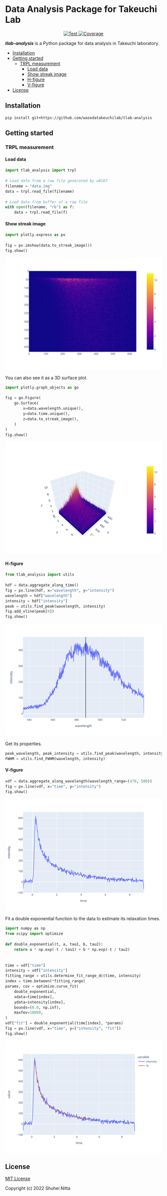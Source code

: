 # Data Analysis Package for Takeuchi Lab <!-- omit in toc -->

<p align="center">
<a href="https://github.com/wasedatakeuchilab/tlab-analysis/actions?query=workflow%3ATest" target="_blank">
    <img src="https://github.com/wasedatakeuchilab/tlab-analysis/workflows/Test/badge.svg" alt="Test">
</a>
<a href="https://codecov.io/gh/wasedatakeuchilab/tlab-analysis" target="_blank">
    <img src="https://img.shields.io/codecov/c/github/wasedatakeuchilab/tlab-analysis?color=%2334D058" alt="Coverage">
</a>
</p>

**_tlab-analysis_** is a Python package for data analysis in Takeuchi laboratory.

- [Installation](#installation)
- [Getting started](#getting-started)
  - [TRPL measurement](#trpl-measurement)
    - [Load data](#load-data)
    - [Show streak image](#show-streak-image)
    - [H-figure](#h-figure)
    - [V-figure](#v-figure)
- [License](#license)

## Installation

```console
pip install git+https://github.com/wasedatakeuchilab/tlab-analysis
```

## Getting started

### TRPL measurement

#### Load data

```python
import tlab_analysis import trpl

# Load data from a raw file generated by u8167
filename = "data.img"
data = trpl.read_file(filename)

# Load data from buffer of a raw file
with open(filename, "rb") as f:
    data = trpl.read_file(f)
```

#### Show streak image

```python
import plotly.express as px

fig = px.imshow(data.to_streak_image())
fig.show()
```

![streak image](./resources/images/trpl/streak_image.svg)

You can also see it as a 3D surface plot.

```python
import plotly.graph_objects as go

fig = go.Figure(
    go.Surface(
        x=data.wavelength.unique(),
        y=data.time.unique(),
        z=data.to_streak_image(),
    )
)
fig.show()
```

![streak image 3D surface](./resources/images/trpl/streak_image_3D.svg)

#### H-figure

```python
from tlab_analysis import utils

hdf = data.aggregate_along_time()
fig = px.line(hdf, x="wavelength", y="intensity")
wavelength = hdf["wavelength"]
intensity = hdf["intensity"]
peak = utils.find_peak(wavelength, intensity)
fig.add_vline(peak[0])
fig.show()
```

![h-figure](./resources/images/trpl/h-figure.svg)

Get its properties.

```python
peak_wavelength, peak_intensity = utils.find_peak(wavelength, intensity)
FWHM = utils.find_FWHM(wavelength, intensity)
```

#### V-figure

```python
vdf = data.aggregate_along_wavelength(wavelength_range=(470, 500))
fig = px.line(vdf, x="time", y="intensity")
fig.show()
```

![v-figure](./resources/images/trpl/v-figure.svg)

Fit a double exponential function to the data to estimate its relaxation times.

```python
import numpy as np
from scipy import optimize

def double_exponential(t, a, tau1, b, tau2):
    return a * np.exp(-t / tau1) + b * np.exp(-t / tau2)


time = vdf["time"]
intensity = vdf["intensity"]
fitting_range = utils.determine_fit_range_dc(time, intensity)
index = time.between(*fitting_range)
params, cov = optimize.curve_fit(
    double_exponential,
    xdata=time[index],
    ydata=intensity[index],
    bounds=(0.0, np.inf),
    maxfev=10000,
)
vdf["fit"] = double_exponential(time[index], *params)
fig = px.line(vdf, x="time", y=["intensity", "fit"])
fig.show()
```

![fitting curve](./resources/images/trpl/fit.svg)

## License

[MIT License](./LICENSE)

Copyright (c) 2022 Shuhei Nitta
